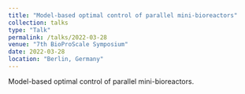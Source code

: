 ```yaml
---
title: "Model-based optimal control of parallel mini-bioreactors"
collection: talks
type: "Talk"
permalink: /talks/2022-03-28
venue: "7th BioProScale Symposium"
date: 2022-03-28
location: "Berlin, Germany"
---
```


Model-based optimal control of parallel mini-bioreactors.
